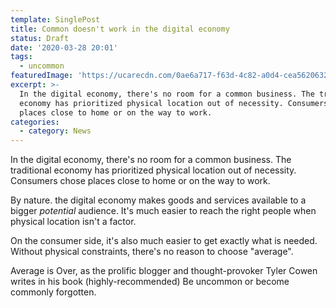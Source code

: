 ```yaml
---
template: SinglePost
title: Common doesn't work in the digital economy
status: Draft
date: '2020-03-28 20:01'
tags:
  - uncommon
featuredImage: 'https://ucarecdn.com/0ae6a717-f63d-4c82-a0d4-cea56206329d/'
excerpt: >-
  In the digital economy, there's no room for a common business. The traditional
  economy has prioritized physical location out of necessity. Consumers chose
  places close to home or on the way to work. 
categories:
  - category: News
---
```

In the digital economy, there's no room for a common business. The traditional economy has prioritized physical location out of necessity. Consumers chose places close to home or on the way to work. 

By nature. the digital economy makes goods and services available to a bigger _potential_ audience. It's much easier to reach the right people when physical location isn't a factor. 

On the consumer side, it's also much easier to get exactly what is needed. Without physical constraints, there's no reason to choose "average". 

Average is Over, as the prolific blogger and thought-provoker Tyler Cowen writes in his book (highly-recommended) Be uncommon or become commonly forgotten.
